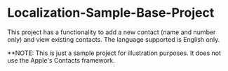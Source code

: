 # Localization-Sample-Base-Project
This project has a functionality to add a new contact (name and number only) and view existing contacts. The language supported is English only.

**NOTE: This is just a sample project for illustration purposes. It does not use the Apple's Contacts framework.
